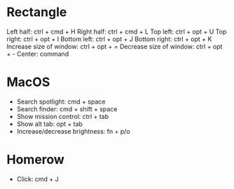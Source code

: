 # Rectangle
Left half: ctrl + cmd + H
Right half: ctrl + cmd + L
Top left: ctrl + opt + U
Top right: ctrl + opt + I
Bottom left: ctrl + opt + J
Bottom right: ctrl + opt + K
Increase size of window: ctrl + opt + =
Decrease size of window: ctrl + opt + -
Center: command 


# MacOS
- Search spotlight: cmd + space
- Search finder: cmd + shift + space
- Show mission control: ctrl + tab
- Show alt tab: opt + tab
- Increase/decrease brightness: fn + p/o

# Homerow
- Click: cmd + J